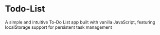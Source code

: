 # Todo-List
A simple and intuitive To-Do List app built with vanilla JavaScript, featuring localStorage support for persistent task management
